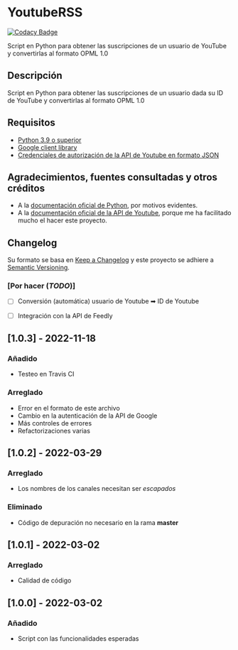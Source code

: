 # YoutubeRSS
[![Codacy Badge](https://app.codacy.com/project/badge/Grade/a5b0c10762c14877a1926981b9dd64bf)](https://www.codacy.com/gh/Veltys/YoutubeRSS/dashboard?utm_source=github.com&amp;utm_medium=referral&amp;utm_content=Veltys/YoutubeRSS&amp;utm_campaign=Badge_Grade)

Script en Python para obtener las suscripciones de un usuario de YouTube y convertirlas al formato OPML 1.0


## Descripción
Script en Python para obtener las suscripciones de un usuario dada su ID de YouTube y convertirlas al formato OPML 1.0


## Requisitos
- [Python 3.9 o superior](https://www.python.org/downloads/)
- [Google client library](https://developers.google.com/docs/api/quickstart/python#step_1_install_the_google_client_library)
- [Credenciales de autorización de la API de Youtube en formato JSON](https://developers.google.com/youtube/registering_an_application)


## Agradecimientos, fuentes consultadas y otros créditos
* A la [documentación oficial de Python](https://docs.python.org/3/), por motivos evidentes.
* A la [documentación oficial de la API de Youtube](https://developers.google.com/youtube/v3), porque me ha facilitado mucho el hacer este proyecto.


## Changelog
Su formato se basa en [Keep a Changelog](https://keepachangelog.com/en/1.0.0/) y este proyecto se adhiere a [Semantic Versioning](https://semver.org/spec/v2.0.0.html).


### [Por hacer (*TODO*)]
- [ ] Conversión (automática) usuario de Youtube ➡ ID de Youtube
- [ ] Integración con la API de Feedly


## [1.0.3] - 2022-11-18
### Añadido
- Testeo en Travis CI

### Arreglado
- Error en el formato de este archivo
- Cambio en la autenticación de la API de Google
- Más controles de errores
- Refactorizaciones varias

## [1.0.2] - 2022-03-29
### Arreglado
- Los nombres de los canales necesitan ser *escapados*

### Eliminado
- Código de depuración no necesario en la rama **master**

## [1.0.1] - 2022-03-02
### Arreglado
- Calidad de código

## [1.0.0] - 2022-03-02
### Añadido
- Script con las funcionalidades esperadas